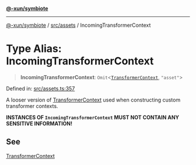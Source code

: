 [**@-xun/symbiote**](../../../README.md)

***

[@-xun/symbiote](../../../README.md) / [src/assets](../README.md) / IncomingTransformerContext

# Type Alias: IncomingTransformerContext

> **IncomingTransformerContext**: `Omit`\<[`TransformerContext`](TransformerContext.md), `"asset"`\>

Defined in: [src/assets.ts:357](https://github.com/Xunnamius/symbiote/blob/6cd9803a2f37849e57efc78412bcf20f1a002bf9/src/assets.ts#L357)

A looser version of [TransformerContext](TransformerContext.md) used when constructing custom
transformer contexts.

**INSTANCES OF `IncomingTransformerContext` MUST NOT CONTAIN ANY SENSITIVE
INFORMATION!**

## See

[TransformerContext](TransformerContext.md)

